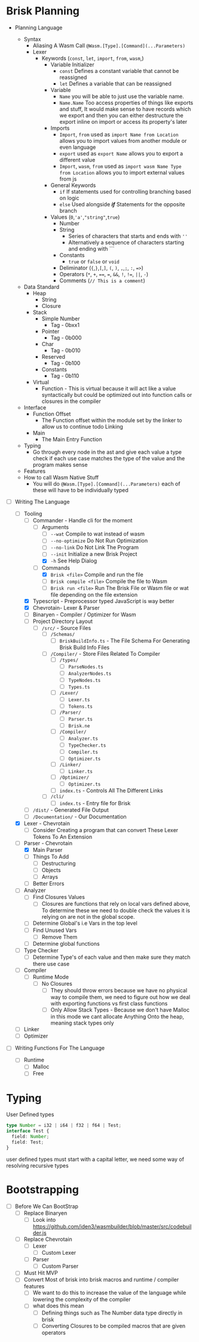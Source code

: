 # Brisk Planning

+ Planning Language
  
  + Syntax
    + Aliasing A Wasm Call `@Wasm.[Type].[Command](...Parameters)`
    + Lexer
      + Keywords (`const`, `let`, `import`, `from`, `wasm`,)
        + Variable Initializer
          + `const` Defines a constant variable that cannot be reassigned
          + `let` Defines a variable that can be reassigned
        + Variable
          + `Name` you will be able to just use the variable name.
          + `Name.Name` Too access properties of things like exports and stuff, It would make sense to have records which we export and then you can either destructure the export inline on import or access its property's later
        + Imports
          + `Import`, `from` used as `import Name from Location` allows you to import values from another module or even language
          + `export` used as `export Name` allows you to export a different value
          + `Import`, `wasm`, `from` used as `import wasm Name Type from Location` allows you to import external values from js
        + General Keywords
          + `if` If statements used for controlling branching based on logic
          + `else` Used alongside ***if*** Statements for the opposite branch
        + Values (`0`,`'a'`,`"string"`,`true`)
          + Number
          + String
            + Series of characters that starts and ends with `''`
            + Alternatively a sequence of characters starting and ending with ```
          + Constants
            + `true` or `false` or `void`
          + Deliminator (`{`,`}`,`[`,`]`, `(`, `)`, `,`,`;`, `:`, `=>`)
          + Operators (`*`, `+`, `==`, `=`, `&&`, `!`, `!=`, `||`, `-`)
          + Comments (`// This is a comment`)
  + Data Standard
    + Heap
      + String
      + Closure
    + Stack
      + Simple Number
        + Tag - 0bxx1
      + Pointer
        + Tag - 0b000
      + Char
        + Tag - 0b010
      + Reserved
        + Tag - 0b100
      + Constants
        + Tag - 0b110
    + Virtual
      + Function - This is virtual because it will act like a value syntactically but could be optimized out into function calls or closures in the compiler
  + Interface
    + Function Offset
      + The Function offset within the module set by the linker to allow us to continue todo Linking
    + Main
      + The Main Entry Function
  + Typing
    + Go through every node in the ast and give each value a type check if each use case matches the type of the value and the program makes sense
  + Features
  + How to call Wasm Native Stuff
    + You will do `@Wasm.[Type].[Command](...Parameters)` each of these will have to be individually typed

+ [ ] Writing The Language
  
  + [ ] Tooling
    + [ ] Commander - Handle cli for the moment
      + [ ] Arguments
        + [ ] `--wat` Compile to wat instead of wasm
        + [ ] `--no-optimize` Do Not Run Optimization
        + [ ] `--no-link` Do Not Link The Program
        + [ ] `--init` Initialize a new Brisk Project
        + [x] `-h` See Help Dialog
      + [ ] Commands
        + [x] `Brisk <file>` Compile and run the file
        + [ ] `Brisk compile <file>` Compile the file to Wasm
        + [ ] `Brisk run <file>` Run The Brisk File or Wasm file or wat file depending on the file extension
    + [x] Typescript - Preprocessor typed JavaScript is way better
    + [x] Chevrotain- Lexer & Parser
    + [ ] Binaryen - Compiler / Optimizer for Wasm
    + [ ] Project Directory Layout
      + [ ] `/src/` - Source Files
        + [ ] `/Schemas/`
          + [ ] `BriskBuildInfo.ts` - The File Schema For Generating Brisk Build Info Files
        + [ ] `/Compiler/` - Store Files Related To Compiler
          + [ ] `/types/`
            + [ ] `ParseNodes.ts`
            + [ ] `AnalyzerNodes.ts`
            + [ ] `TypeNodes.ts`
            + [ ] `Types.ts`
          + [ ] `/Lexer/`
            + [ ] `Lexer.ts`
            + [ ] `Tokens.ts`
          + [ ] `/Parser/`
            + [ ] `Parser.ts`
            + [ ] `Brisk.ne`
          + [ ] `/Compiler/`
            + [ ] `Analyzer.ts`
            + [ ] `TypeChecker.ts`
            + [ ] `Compiler.ts`
            + [ ] `Optimizer.ts`
          + [ ] `/Linker/`
            + [ ] `Linker.ts`
          + [ ] `/Optimizer/`
            + [ ] `Optimizer.ts`
          + [ ] `index.ts` - Controls All The Different Links
        + [ ] `/cli/`
          + [ ] `index.ts` - Entry file for Brisk
    + [ ] `/dist/` - Generated File Output
    + [ ] `/Documentation/` - Our Documentation
  + [x] Lexer - Chevrotain
    + [ ] Consider Creating a program that can convert These Lexer Tokens To An Extension
  + [ ] Parser - Chevrotain
    - [x] Main Parser
    - [ ] Things To Add
      - [ ] Destructuring
      - [ ] Objects
      - [ ] Arrays
    - [ ] Better Errors
  + [ ] Analyzer
    + [ ] Find Closures Values
      + [ ] Closures are functions that rely on local vars defined above, To determine these we need to double check the values it is relying on are not in the global scope.
    + [ ] Determine Global's i.e Vars in the top level
    + [ ] Find Unused Vars
      + [ ] Remove Them
    + [ ] Determine global functions
  + [ ] Type Checker
    + [ ] Determine Type's of each value and then make sure they match there use case
  + [ ] Compiler
    + [ ] Runtime Mode
      + [ ] No Closures
        + [ ] They should throw errors because we have no physical way to compile them, we need to figure out how we deal with exporting functions vs first class functions
        + [ ] Only Allow Stack Types - Because we don't have Malloc in this mode we cant allocate Anything Onto the heap, meaning stack types only
  + [ ] Linker
  + [ ] Optimizer

+ [ ] Writing Functions For The Language
  
  + [ ] Runtime
    + [ ] Malloc
    + [ ] Free

# Typing
User Defined types 
```ts
type Number = i32 | i64 | f32 | f64 | Test;
interface Test {
  field: Number;
  field: Test;
}
```
user defined types must start with a capital letter, we need some way of resolving recursive types

# Bootstrapping
+ [ ] Before We Can BootStrap
  + [ ] Replace Binaryen
    + [ ] Look into https://github.com/iden3/wasmbuilder/blob/master/src/codebuilder.js
  + [ ] Replace Chevrotain
    + [ ] Lexer
      + [ ] Custom Lexer
    + [ ] Parser
      + [ ] Custom Parser
  + [ ] Must Hit MVP
  + [ ] Convert Most of brisk into brisk macros and runtime / compiler features
    + [ ] We want to do this to increase the value of the language while lowering the complexity of the compiler
    + [ ] what does this mean
      + [ ] Defining things such as The Number data type directly in brisk
      + [ ] Converting Closures to be compiled macros that are given operators